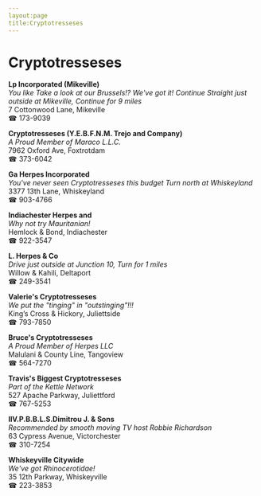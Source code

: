 ```yaml
---
layout:page
title:Cryptotresseses
---
```

# Cryptotresseses

**Lp Incorporated (Mikeville)**  
_You like Take a look at our Brussels!? We've got it! 
Continue Straight just outside at Mikeville, Continue for 9 miles_  
7 Cottonwood Lane, Mikeville  
☎ 173-9039



**Cryptotresseses (Y.E.B.F.N.M. Trejo and Company)**  
_A Proud Member of Maraco L.L.C._  
7962 Oxford Ave, Foxtrotdam  
☎ 373-6042



**Ga Herpes Incorporated**  
_You've never seen Cryptotresseses this budget 
Turn north at Whiskeyland_  
3377 13th Lane, Whiskeyland  
☎ 903-4766



**Indiachester Herpes and**  
_Why not try Mauritanian!_  
Hemlock & Bond, Indiachester  
☎ 922-3547



**L. Herpes & Co**  
_Drive just outside at Junction 10, Turn for 1 miles_  
Willow & Kahili, Deltaport  
☎ 249-3541



**Valerie's Cryptotresseses**  
_We put the "tinging" in "outstinging"!!!_  
King’s Cross & Hickory, Juliettside  
☎ 793-7850



**Bruce's Cryptotresseses**  
_A Proud Member of Herpes LLC_  
Malulani & County Line, Tangoview  
☎ 564-7270



**Travis's Biggest Cryptotresseses**  
_Part of the Kettle Network_  
527 Apache Parkway, Juliettford  
☎ 767-5253



**IlV.P.B.B.L.S.Dimitrou J. & Sons**  
_Recommended by smooth moving TV host Robbie Richardson_  
63 Cypress Avenue, Victorchester  
☎ 310-7254



**Whiskeyville Citywide**  
_We've got Rhinocerotidae!_  
35 12th Parkway, Whiskeyville  
☎ 223-3853



